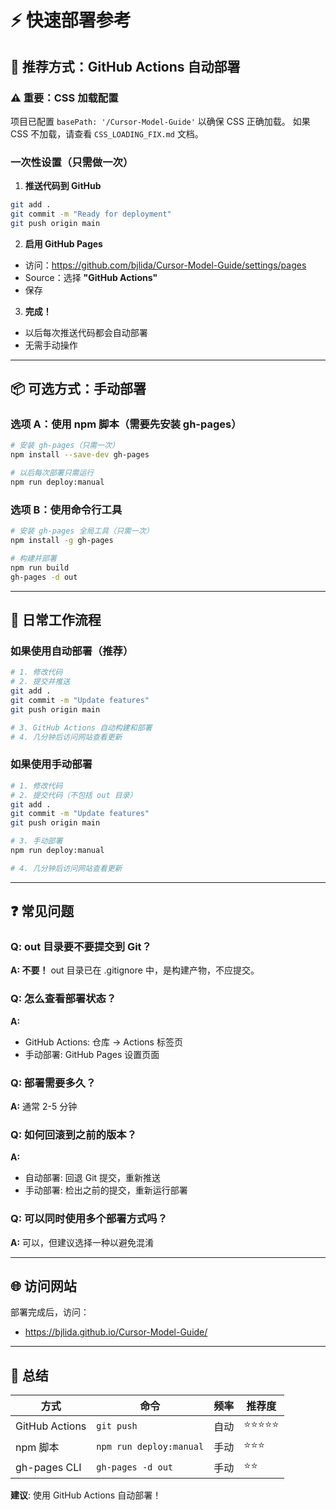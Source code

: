 # ⚡ 快速部署参考

## 🎯 推荐方式：GitHub Actions 自动部署

### ⚠️ 重要：CSS 加载配置

项目已配置 `basePath: '/Cursor-Model-Guide'` 以确保 CSS 正确加载。
如果 CSS 不加载，请查看 `CSS_LOADING_FIX.md` 文档。

### 一次性设置（只需做一次）

1. **推送代码到 GitHub**
```bash
git add .
git commit -m "Ready for deployment"
git push origin main
```

2. **启用 GitHub Pages**
- 访问：https://github.com/bjlida/Cursor-Model-Guide/settings/pages
- Source：选择 **"GitHub Actions"**
- 保存

3. **完成！**
- 以后每次推送代码都会自动部署
- 无需手动操作

---

## 📦 可选方式：手动部署

### 选项 A：使用 npm 脚本（需要先安装 gh-pages）

```bash
# 安装 gh-pages（只需一次）
npm install --save-dev gh-pages

# 以后每次部署只需运行
npm run deploy:manual
```

### 选项 B：使用命令行工具

```bash
# 安装 gh-pages 全局工具（只需一次）
npm install -g gh-pages

# 构建并部署
npm run build
gh-pages -d out
```

---

## 🔄 日常工作流程

### 如果使用自动部署（推荐）

```bash
# 1. 修改代码
# 2. 提交并推送
git add .
git commit -m "Update features"
git push origin main

# 3. GitHub Actions 自动构建和部署
# 4. 几分钟后访问网站查看更新
```

### 如果使用手动部署

```bash
# 1. 修改代码
# 2. 提交代码（不包括 out 目录）
git add .
git commit -m "Update features"
git push origin main

# 3. 手动部署
npm run deploy:manual

# 4. 几分钟后访问网站查看更新
```

---

## ❓ 常见问题

### Q: out 目录要不要提交到 Git？
**A: 不要！** out 目录已在 .gitignore 中，是构建产物，不应提交。

### Q: 怎么查看部署状态？
**A:** 
- GitHub Actions: 仓库 → Actions 标签页
- 手动部署: GitHub Pages 设置页面

### Q: 部署需要多久？
**A:** 通常 2-5 分钟

### Q: 如何回滚到之前的版本？
**A:** 
- 自动部署: 回退 Git 提交，重新推送
- 手动部署: 检出之前的提交，重新运行部署

### Q: 可以同时使用多个部署方式吗？
**A:** 可以，但建议选择一种以避免混淆

---

## 🌐 访问网站

部署完成后，访问：
- https://bjlida.github.io/Cursor-Model-Guide/

---

## 📝 总结

| 方式 | 命令 | 频率 | 推荐度 |
|------|------|------|--------|
| GitHub Actions | `git push` | 自动 | ⭐⭐⭐⭐⭐ |
| npm 脚本 | `npm run deploy:manual` | 手动 | ⭐⭐⭐ |
| gh-pages CLI | `gh-pages -d out` | 手动 | ⭐⭐ |

**建议**: 使用 GitHub Actions 自动部署！
